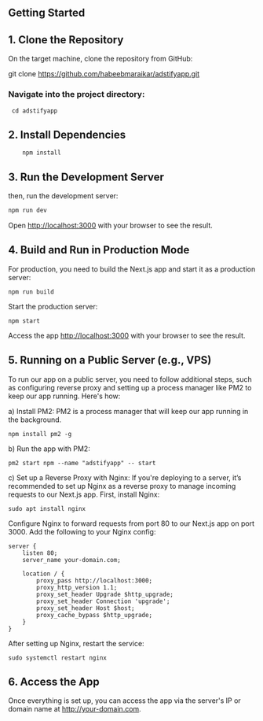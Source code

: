 ## Getting Started

## 1. Clone the Repository

On the target machine, clone the repository from GitHub:

git clone https://github.com/habeebmaraikar/adstifyapp.git 

### Navigate into the project directory:
```
 cd adstifyapp
```

## 2. Install Dependencies
```
    npm install
```

## 3. Run the Development Server

then, run the development server:

```bash
npm run dev
```

Open [http://localhost:3000](http://localhost:3000) with your browser to see the result.


## 4. Build and Run in Production Mode 
For production, you need to build the Next.js app and start it as a production server:

```
npm run build
```

Start the production server:

```
npm start
```

Access the app [http://localhost:3000](http://localhost:3000) with your browser to see the result.


## 5. Running on a Public Server (e.g., VPS) 

To run our app on a public server, you need to follow additional steps, such as configuring reverse proxy and setting up a process manager like PM2 to keep our app running. Here's how:

a) Install PM2:
PM2 is a process manager that will keep our app running in the background.

```
npm install pm2 -g
```

b) Run the app with PM2:

```
pm2 start npm --name "adstifyapp" -- start
```

c) Set up a Reverse Proxy with Nginx:
If you're deploying to a server, it’s recommended to set up Nginx as a reverse proxy to manage incoming requests to our Next.js app. First, install Nginx:

```
sudo apt install nginx
```


Configure Nginx to forward requests from port 80 to our Next.js app on port 3000. Add the following to your Nginx config:

```
server {
    listen 80;
    server_name your-domain.com;

    location / {
        proxy_pass http://localhost:3000;
        proxy_http_version 1.1;
        proxy_set_header Upgrade $http_upgrade;
        proxy_set_header Connection 'upgrade';
        proxy_set_header Host $host;
        proxy_cache_bypass $http_upgrade;
    }
}
```

After setting up Nginx, restart the service:

```
sudo systemctl restart nginx
```

## 6. Access the App

Once everything is set up, you can access the app via the server's IP or domain name at http://your-domain.com.

